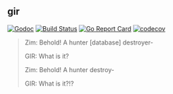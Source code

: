 gir
---

[![Godoc](https://godoc.org/github.com/nfisher/gir?status.svg)](https://godoc.org/github.com/nfisher/gir) [![Build Status](https://travis-ci.org/nfisher/gir.svg?branch=master)](https://travis-ci.org/nfisher/gir) [![Go Report Card](https://goreportcard.com/badge/github.com/nfisher/gir)](https://goreportcard.com/report/github.com/nfisher/gir) [![codecov](https://codecov.io/gh/nfisher/gir/branch/master/graph/badge.svg)](https://codecov.io/gh/nfisher/gir)

> Zim: Behold! A hunter [database] destroyer-
>
> GIR: What is it?
>
> Zim: Behold! A hunter destroy-
>
> GIR: What is it?!?
>
